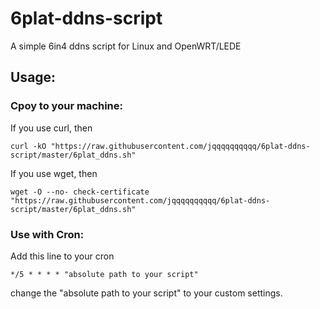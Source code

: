 # 6plat-ddns-script
A simple 6in4 ddns script for Linux and OpenWRT/LEDE

## Usage:

### Cpoy to your machine:

If you use curl, then

`curl -kO "https://raw.githubusercontent.com/jqqqqqqqqqq/6plat-ddns-script/master/6plat_ddns.sh"`

If you use wget, then

`wget -O --no- check-certificate "https://raw.githubusercontent.com/jqqqqqqqqqq/6plat-ddns-script/master/6plat_ddns.sh"`

### Use with Cron:

Add this line to your cron

`*/5 * * * * "absolute path to your script"`

change the "absolute path to your script" to your custom settings.
